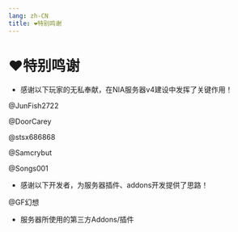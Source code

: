 ```yaml
---
lang: zh-CN
title: ❤️特别鸣谢
---
```


# ❤️特别鸣谢

- 感谢以下玩家的无私奉献，在NIA服务器v4建设中发挥了关键作用！

@JunFish2722

@DoorCarey

@stsx686868

@Samcrybut

@Songs001

- 感谢以下开发者，为服务器插件、addons开发提供了思路！

@GF幻想

- 服务器所使用的第三方Addons/插件

